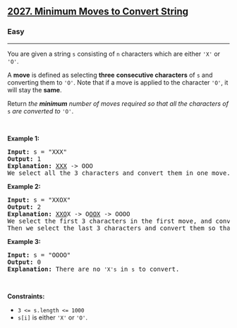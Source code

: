<h2><a href="https://leetcode.com/problems/minimum-moves-to-convert-string/">2027. Minimum Moves to Convert String</a></h2><h3>Easy</h3><hr><div><p>You are given a string <code>s</code> consisting of <code>n</code> characters which are either <code>'X'</code> or <code>'O'</code>.</p>

<p>A <strong>move</strong> is defined as selecting <strong>three</strong> <strong>consecutive characters</strong> of <code>s</code> and converting them to <code>'O'</code>. Note that if a move is applied to the character <code>'O'</code>, it will stay the <strong>same</strong>.</p>

<p>Return <em>the <strong>minimum</strong> number of moves required so that all the characters of </em><code>s</code><em> are converted to </em><code>'O'</code>.</p>

<p>&nbsp;</p>
<p><strong class="example">Example 1:</strong></p>

<pre><strong>Input:</strong> s = "XXX"
<strong>Output:</strong> 1
<strong>Explanation:</strong> <u>XXX</u> -&gt; OOO
We select all the 3 characters and convert them in one move.
</pre>

<p><strong class="example">Example 2:</strong></p>

<pre><strong>Input:</strong> s = "XXOX"
<strong>Output:</strong> 2
<strong>Explanation:</strong> <u>XXO</u>X -&gt; O<u>OOX</u> -&gt; OOOO
We select the first 3 characters in the first move, and convert them to <code>'O'</code>.
Then we select the last 3 characters and convert them so that the final string contains all <code>'O'</code>s.</pre>

<p><strong class="example">Example 3:</strong></p>

<pre><strong>Input:</strong> s = "OOOO"
<strong>Output:</strong> 0
<strong>Explanation:</strong> There are no <code>'X's</code> in <code>s</code> to convert.
</pre>

<p>&nbsp;</p>
<p><strong>Constraints:</strong></p>

<ul>
	<li><code>3 &lt;= s.length &lt;= 1000</code></li>
	<li><code>s[i]</code> is either <code>'X'</code> or <code>'O'</code>.</li>
</ul>
</div>